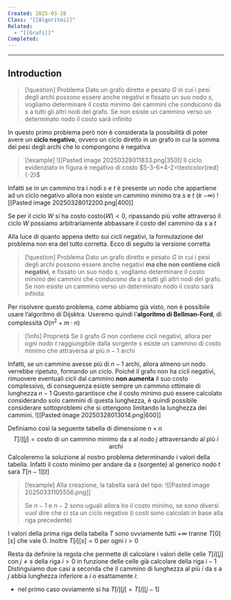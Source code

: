 ```yaml
---
Created: 2025-03-28
Class: "[[Algoritmi]]"
Related:
  - "[[Grafi]]"
Completed:
---
```

---
## Introduction

>[!question] Problema
>Dato un grafo diretto e pesato $G$ in cui i pesi degli archi possono essere anche negativi e fissato un suo nodo $s$, vogliamo determinare il costo minimo dei cammini che conducono da $s$ a tutti gli altri nodi del grafo. Se non esiste un cammino verso un determinato nodo il costo sarà infinito

In questo primo problema però non è considerata la possibilità di poter avere un **ciclo negativo**, ovvero un ciclo diretto in un grafo in cui la somma dei pesi degli archi che lo compongono è negativa

>[!example]
>![[Pasted image 20250328011833.png|350]]
>Il ciclo evidenziato in figura è negativo di costo $5-3-6+4-2=\textcolor{red}{-2}$

Infatti se in un cammino tra i nodi $s$ e $t$ è presente un nodo che appartiene ad un ciclo negativo allora non esiste un cammino minimo tra $s$ e $t$ (è $-\infty$)
![[Pasted image 20250328012200.png|400]]

Se per il ciclo $W$ si ha costo $\text{costo}(W)<0$, ripassando più volte attraverso il ciclo $W$ possiamo arbitrariamente abbassare il costo del cammino da $s$ a $t$

Alla luce di quanto appena detto sui cicli negativi, la formulazione del problema non era del tutto corretta. Ecco di seguito la versione corretta

>[!question] Problema
>Dato un grafo diretto e pesato $G$ in cui i pesi degli archi possono essere anche negativi **ma che non contiene cicli negativi**, e fissato un suo nodo $s$, vogliamo determinare il costo minimo dei cammini che conducono da $s$ a tutti gli altri nodi del grafo. Se non esiste un cammino verso un determinato nodo il costo sarà infinito

Per risolvere questo problema, come abbiamo già visto, non è possibile usare l’algoritmo di Dijsktra. Useremo quindi l’**algoritmo di Bellman-Ford**, di complessità $O(n^2+m\cdot n)$

>[!info] Proprietà
>Se il grafo $G$ non contiene cicli negativi, allora per ogni nodo $t$ raggiungibile dalla sorgente $s$ esiste un cammino di costo minimo che attraversa al più $n-1$ archi

Infatti, se un cammino avesse più di $n-1$ archi, allora almeno un nodo verrebbe ripetuto, formando un ciclo. Poiché il grafo non ha cicli negativi, rimuovere eventuali cicli dal cammino **non aumenta** il suo costo complessivo, di conseguenza esiste sempre un cammino ottimale di lunghezza $n-1$
Questo garantisce che il costo minimo può essere calcolato considerando solo cammini di questa lunghezza, è quindi possibile considerare sottoproblemi che si ottengono limitando la lunghezza dei cammini.
![[Pasted image 20250328013014.png|600]]

Definiamo così la seguente tabella di dimensione $n\times n$
$$
T[i][j]=\text{costo di un cammino minimo da }s\text{ al nodo }j\text{ attraversando al più }i\text{ archi}
$$
Calcoleremo la soluzione al nostro problema determinando i valori della tabella. Infatti il costo minimo per andare da $s$ (sorgente) al generico nodo $t$ sarà $T[n-1][t]$

>[!example]
>Alla creazione, la tabella sarà del tipo:
>![[Pasted image 20250331105556.png]]
>
>Se $n-1$ e $n-2$ sono uguali allora ho il costo minimo, se sono diversi vuol dire che ci sta un ciclo negativo (i costi sono calcolati in base alla riga precedente)

I valori della prima riga della tabella $T$ sono ovviamente tutti $+\infty$ tranne $T[0][s]$ che vale $0$. Inoltre $T[i][s]=0$ per ogni $i>0$

Resta da definire la regola che permette di calcolare i valori delle celle $T[i][j]$ con $j\neq s$ della riga $i>0$ in funzione delle celle già calcolare della riga $i-1$
Distinguiamo due casi a seconda che il cammino di lunghezza al più $i$ da $s$ a $j$ abbia lunghezza inferiore a $i$ o esattamente $i$:
- nel primo caso ovviamente si ha $T[i][j]=T[i][j-1]$